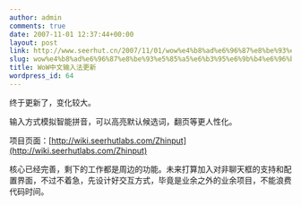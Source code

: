 ```yaml
---
author: admin
comments: true
date: 2007-11-01 12:37:44+00:00
layout: post
link: http://www.seerhut.cn/2007/11/01/wow%e4%b8%ad%e6%96%87%e8%be%93%e5%85%a5%e6%b3%95%e6%9b%b4%e6%96%b0/
slug: wow%e4%b8%ad%e6%96%87%e8%be%93%e5%85%a5%e6%b3%95%e6%9b%b4%e6%96%b0
title: WoW中文输入法更新
wordpress_id: 64
---
```


终于更新了，变化较大。

输入方式模拟智能拼音，可以高亮默认候选词，翻页等更人性化。

项目页面：[http://wiki.seerhutlabs.com/Zhinput](http://wiki.seerhutlabs.com/Zhinput)

核心已经完善，剩下的工作都是周边的功能。未来打算加入对非聊天框的支持和配置界面，不过不着急，先设计好交互方式，毕竟是业余之外的业余项目，不能浪费代码时间。
